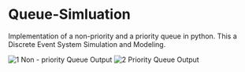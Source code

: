 # Queue-Simluation

Implementation of a non-priority and a priority queue in python. This a Discrete Event System Simulation and Modeling.

![1  Non - priority Queue Output ](https://github.com/mahdis-repo/Queue-Simluation/assets/145799768/027ec71b-1071-4465-bfbe-813f5ade4e4c)
![2  Priority Queue Output](https://github.com/mahdis-repo/Queue-Simluation/assets/145799768/2176f2c5-64da-4db1-b724-006cdbf84444)
